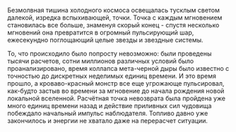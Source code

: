Безмолвная тишина холодного космоса освещалась тусклым светом далекой, изредка вспыхивающей, точки.
Точка с каждым мгновением становилась все больше, знаменуя скорый конец - спустя несколько мгновений она превратится в огромный пульсирующий шар, ежесекундно поглощающий целые звезды и звездные системы.

То, что происходило было попросту невозможно:  были проведены тысячи расчетов, сотни миллионов различных условий было проанализировано, время коллапса мета-черной дыры было известно с точностью до дискретных неделимых единиц времени. И это время прошло, а кроваво-красный монстр все еще угрожающе пульсировал, как-будто застыв во времени за мгновение до начала рождения новой локальной вселенной. Расчётная точка невозврата была пройдена уже много единиц времени назад и действие приливных сил чудовища побеждало начальный импульс наблюдателя. 
Топливо давно уже закончилось и энергии не хватало даже на перерасчет ситуации.
